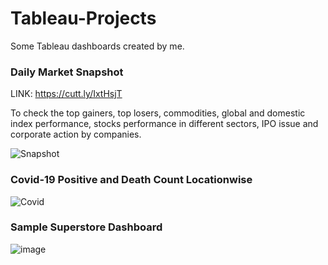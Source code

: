 # Tableau-Projects
Some Tableau dashboards created by me.

### Daily Market Snapshot

LINK: https://cutt.ly/IxtHsjT

To check the top gainers, top losers, commodities, global and domestic index performance, stocks performance in different sectors, IPO issue and corporate action by companies.

![Snapshot](https://user-images.githubusercontent.com/80466173/111953565-d0918c00-8b0c-11eb-9543-cd8577c818fb.PNG)


### Covid-19 Positive and Death Count Locationwise


![Covid](https://user-images.githubusercontent.com/80466173/111953571-d25b4f80-8b0c-11eb-8524-571f496c620e.PNG)


### Sample Superstore Dashboard

![image](https://user-images.githubusercontent.com/80466173/112106069-30526a80-8bd3-11eb-8b93-6eb12d71dfe0.png)


